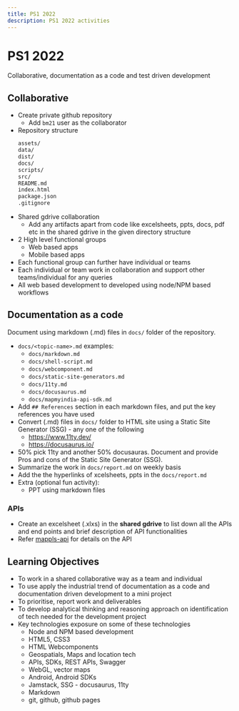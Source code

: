 ```yaml
---
title: PS1 2022
description: PS1 2022 activities
---
```



# PS1 2022


Collaborative, documentation as a code and test driven development

## Collaborative

* Create private github repository
    * Add `bm21` user as the collaborator
* Repository structure
    ```bash
    assets/
    data/
    dist/
    docs/
    scripts/
    src/
    README.md
    index.html
    package.json
    .gitignore
    ```
* Shared gdrive collaboration
    * Add any artifacts apart from code like excelsheets, ppts, docs, pdf etc in the shared gdrive in the given directory structure
* 2 High level functional groups
    * Web based apps
    * Mobile based apps
* Each functional group can further have individual or teams
* Each individual or team work in collaboration and support other teams/individual for any queries
* All web based development to developed using node/NPM based workflows


## Documentation as a code

Document using markdown (.md) files in `docs/` folder of the repository.


* `docs/<topic-name>.md` examples:
    * `docs/markdown.md`
    * `docs/shell-script.md`
    * `docs/webcomponent.md`
    * `docs/static-site-generators.md`
    * `docs/11ty.md`
    * `docs/docusaurus.md`
    * `docs/mapmyindia-api-sdk.md`
* Add `## References` section in each markdown files, and put the key references you have used
* Convert (.md) files in `docs/` folder to HTML site using a Static Site Generator (SSG) - any one of the following
    * https://www.11ty.dev/
    * https://docusaurus.io/
* 50% pick 11ty and another 50% docusauras. Document and provide Pros and cons of the Static Site Generator (SSG).
* Summarize the work in `docs/report.md` on weekly basis
* Add the the hyperlinks of <element></element>xcelsheets, ppts in the `docs/report.md`
* Extra (optional fun activity):
    * PPT using markdown files


### APIs

* Create an excelsheet (.xlxs) in the **shared gdrive** to list down all the APIs and end points and brief description of API functionalities
* Refer [mappls-api](https://github.com/mappls-api) for details on the API


## Learning Objectives


* To work in a shared collaborative way as a team and individual
* To use apply the industrial trend of documentation as a code and documentation driven development to a mini project
* To prioritise, report work and deliverables
* To develop analytical thinking and reasoning approach on identification of tech needed for the development project
* Key technologies exposure on some of these technologies
    * Node and NPM based development
    * HTML5, CSS3
    * HTML Webcomponents
    * Geospatials, Maps and location tech
    * APIs, SDKs, REST APIs, Swagger
    * WebGL, vector maps
    * Android, Android SDKs
    * Jamstack, SSG - docusaurus, 11ty
    * Markdown
    * git, github, github pages

